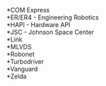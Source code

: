 *COM Express  
*ER/ER4 - Engineering Robotics  
*HAPI - Hardware API  
*JSC - Johnson Space Center  
*Link  
*MLVDS  
*Robonet  
*Turbodriver  
*Vanguard  
*Zelda  